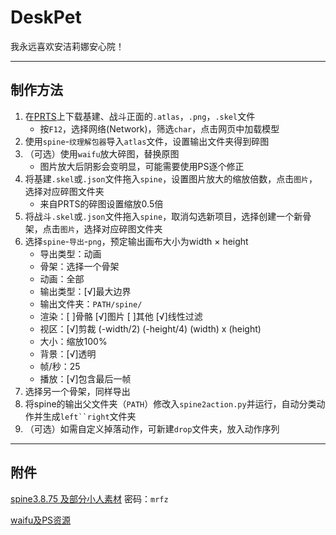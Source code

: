 # DeskPet

我永远喜欢安洁莉娜安心院！

---

## 制作方法

1. 在[PRTS](prts.wiki)上下载基建、战斗正面的`.atlas`，`.png`，`.skel`文件
   - 按`F12`，选择网络(Network)，筛选`char`，点击网页中加载模型
2. 使用`spine`-`纹理解包器`导入`atlas`文件，设置输出文件夹得到碎图
3. （可选）使用`waifu`放大碎图，替换原图
   - 图片放大后阴影会变明显，可能需要使用PS逐个修正
4. 将基建`.skel`或`.json`文件拖入`spine`，设置图片放大的缩放倍数，点击`图片`，选择对应碎图文件夹
   - 来自PRTS的碎图设置缩放0.5倍
5. 将战斗`.skel`或`.json`文件拖入`spine`，取消勾选新项目，选择创建一个新骨架，点击`图片`，选择对应碎图文件夹
6. 选择`spine`-`导出`-`png`，预定输出画布大小为width × height
   + 导出类型：动画
   + 骨架：选择一个骨架
   + 动画：全部
   + 输出类型：[√]最大边界
   + 输出文件夹：`PATH/spine/`
   + 渲染：[ ]骨骼 [√]图片 [ ]其他 [√]线性过滤
   + 视区：[√]剪裁 (-width/2) (-height/4) (width) x (height)
   + 大小：缩放100%
   + 背景：[√]透明
   + 帧/秒：25
   + 播放：[√]包含最后一帧
7. 选择另一个骨架，同样导出
8. 将spine的输出父文件夹（`PATH`）修改入`spine2action.py`并运行，自动分类动作并生成`left``right`文件夹
9.  （可选）如需自定义掉落动作，可新建`drop`文件夹，放入动作序列

---
## 附件
[spine3.8.75 及部分小人素材](https://wwr.lanzoui.com/b02idsv8b)
密码：`mrfz`

[waifu及PS资源](https://pan.baidu.com/s/11AUitpgiys6YiyoDoBOKfg?pwd=p38g)
